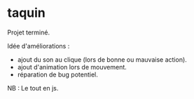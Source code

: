 # taquin

Projet terminé.

Idée d'améliorations :
  - ajout du son au clique (lors de bonne ou mauvaise action).
  - ajout d'animation lors de mouvement.
  - réparation de bug potentiel.
 
 NB : Le tout en js.
